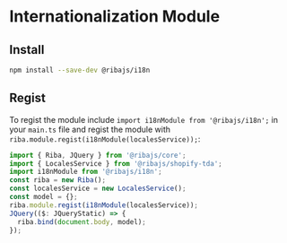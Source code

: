 # Internationalization Module

## Install

```bash
npm install --save-dev @ribajs/i18n
```

## Regist

To regist the module include `import i18nModule from '@ribajs/i18n';` in your `main.ts` file and regist the module with `riba.module.regist(i18nModule(localesService));`:

```ts
import { Riba, JQuery } from '@ribajs/core';
import { LocalesService } from '@ribajs/shopify-tda';
import i18nModule from '@ribajs/i18n';
const riba = new Riba();
const localesService = new LocalesService();
const model = {};
riba.module.regist(i18nModule(localesService));
JQuery(($: JQueryStatic) => {
  riba.bind(document.body, model);
});
```
